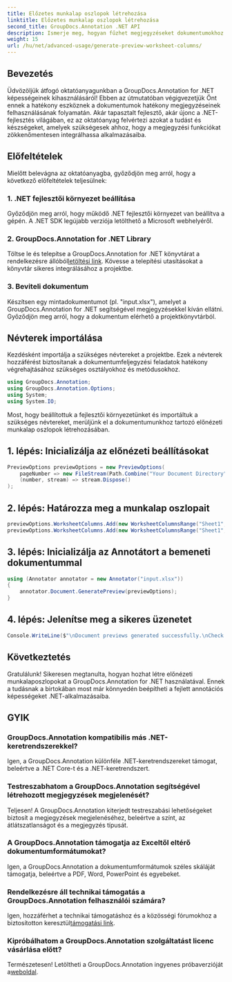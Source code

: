 ```yaml
---
title: Előzetes munkalap oszlopok létrehozása
linktitle: Előzetes munkalap oszlopok létrehozása
second_title: GroupDocs.Annotation .NET API
description: Ismerje meg, hogyan fűzhet megjegyzéseket dokumentumokhoz a GroupDocs.Annotation for .NET használatával. Lépésről lépésre bemutató .NET-fejlesztőknek. Bővítse alkalmazásait.
weight: 15
url: /hu/net/advanced-usage/generate-preview-worksheet-columns/
---
```

## Bevezetés
Üdvözöljük átfogó oktatóanyagunkban a GroupDocs.Annotation for .NET képességeinek kihasználásáról! Ebben az útmutatóban végigvezetjük Önt ennek a hatékony eszköznek a dokumentumok hatékony megjegyzéseinek felhasználásának folyamatán. Akár tapasztalt fejlesztő, akár újonc a .NET-fejlesztés világában, ez az oktatóanyag felvértezi azokat a tudást és készségeket, amelyek szükségesek ahhoz, hogy a megjegyzési funkciókat zökkenőmentesen integrálhassa alkalmazásaiba.
## Előfeltételek
Mielőtt belevágna az oktatóanyagba, győződjön meg arról, hogy a következő előfeltételek teljesülnek:
### 1. .NET fejlesztői környezet beállítása
Győződjön meg arról, hogy működő .NET fejlesztői környezet van beállítva a gépén. A .NET SDK legújabb verziója letölthető a Microsoft webhelyéről.
### 2. GroupDocs.Annotation for .NET Library
 Töltse le és telepítse a GroupDocs.Annotation for .NET könyvtárat a rendelkezésre állóból[letöltési link](https://releases.groupdocs.com/annotation/net/). Kövesse a telepítési utasításokat a könyvtár sikeres integrálásához a projektbe.
### 3. Beviteli dokumentum
Készítsen egy mintadokumentumot (pl. "input.xlsx"), amelyet a GroupDocs.Annotation for .NET segítségével megjegyzésekkel kíván ellátni. Győződjön meg arról, hogy a dokumentum elérhető a projektkönyvtárból.

## Névterek importálása
Kezdésként importálja a szükséges névtereket a projektbe. Ezek a névterek hozzáférést biztosítanak a dokumentumfeljegyzési feladatok hatékony végrehajtásához szükséges osztályokhoz és metódusokhoz.

```csharp
using GroupDocs.Annotation;
using GroupDocs.Annotation.Options;
using System;
using System.IO;
```

Most, hogy beállítottuk a fejlesztői környezetünket és importáltuk a szükséges névtereket, merüljünk el a dokumentumunkhoz tartozó előnézeti munkalap oszlopok létrehozásában.
## 1. lépés: Inicializálja az előnézeti beállításokat
```csharp
PreviewOptions previewOptions = new PreviewOptions(
    pageNumber => new FileStream(Path.Combine("Your Document Directory", $"cells_page{pageNumber}.png"), FileMode.Create),
    (number, stream) => stream.Dispose()
);
```
## 2. lépés: Határozza meg a munkalap oszlopait
```csharp
previewOptions.WorksheetColumns.Add(new WorksheetColumnsRange("Sheet1", 2, 3));
previewOptions.WorksheetColumns.Add(new WorksheetColumnsRange("Sheet1", 1, 1));
```
## 3. lépés: Inicializálja az Annotátort a bemeneti dokumentummal
```csharp
using (Annotator annotator = new Annotator("input.xlsx"))
{
    annotator.Document.GeneratePreview(previewOptions);
}
```
## 4. lépés: Jelenítse meg a sikeres üzenetet
```csharp
Console.WriteLine($"\nDocument previews generated successfully.\nCheck output in {"Your Document Directory"}.");
```

## Következtetés
Gratulálunk! Sikeresen megtanulta, hogyan hozhat létre előnézeti munkalaposzlopokat a GroupDocs.Annotation for .NET használatával. Ennek a tudásnak a birtokában most már könnyedén beépítheti a fejlett annotációs képességeket .NET-alkalmazásaiba.
## GYIK
### GroupDocs.Annotation kompatibilis más .NET-keretrendszerekkel?
Igen, a GroupDocs.Annotation különféle .NET-keretrendszereket támogat, beleértve a .NET Core-t és a .NET-keretrendszert.
### Testreszabhatom a GroupDocs.Annotation segítségével létrehozott megjegyzések megjelenését?
Teljesen! A GroupDocs.Annotation kiterjedt testreszabási lehetőségeket biztosít a megjegyzések megjelenéséhez, beleértve a színt, az átlátszatlanságot és a megjegyzés típusát.
### A GroupDocs.Annotation támogatja az Exceltől eltérő dokumentumformátumokat?
Igen, a GroupDocs.Annotation a dokumentumformátumok széles skáláját támogatja, beleértve a PDF, Word, PowerPoint és egyebeket.
### Rendelkezésre áll technikai támogatás a GroupDocs.Annotation felhasználói számára?
 Igen, hozzáférhet a technikai támogatáshoz és a közösségi fórumokhoz a biztosítotton keresztül[támogatási link](https://forum.groupdocs.com/c/annotation/10).
### Kipróbálhatom a GroupDocs.Annotation szolgáltatást licenc vásárlása előtt?
 Természetesen! Letöltheti a GroupDocs.Annotation ingyenes próbaverzióját a[weboldal](https://releases.groupdocs.com/).